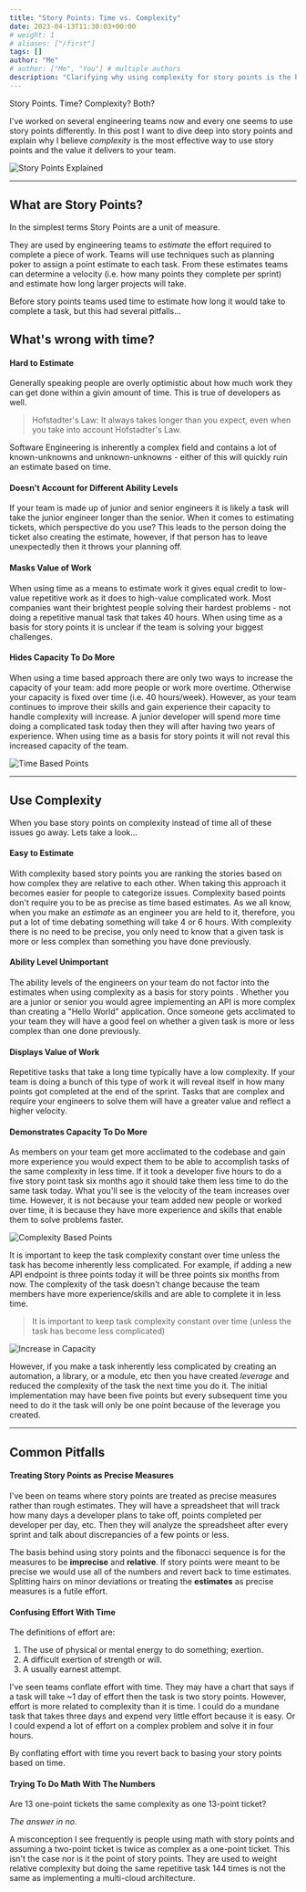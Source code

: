 ```yaml
---
title: "Story Points: Time vs. Complexity"
date: 2023-04-13T11:30:03+00:00
# weight: 1
# aliases: ["/first"]
tags: []
author: "Me"
# author: ["Me", "You"] # multiple authors
description: "Clarifying why using complexity for story points is the better approach"
---
```


Story Points. Time? Complexity? Both?

I've worked on several engineering teams now and every one seems to use story points differently. In this post I want to
dive deep into story points and explain why I believe *complexity* is the most effective way to use story points and
the value it delivers to your team.


![Story Points Explained](/images/story_points_explained.jpeg)

--- 

## What are Story Points?

In the simplest terms Story Points are a unit of measure.

They are used by engineering teams to *estimate* the effort required to complete a piece of work. Teams will
use techniques such as planning poker to assign a point estimate to each task. From these estimates teams can
determine a velocity (i.e. how many points they complete per sprint) and estimate how long larger projects will take.

Before story points teams used time to estimate how long it would take to complete a task, but this had several pitfalls...

## What's wrong with time?

#### Hard to Estimate

Generally speaking people are overly optimistic about how much work they can get done within a givin amount of time. This
is true of developers as well.

> Hofstadter's Law: It always takes longer than you expect, even when you take into account Hofstadter's Law.

Software Engineering is inherently a complex field and contains a lot of known-unknowns and unknown-unknowns - either
of this will quickly ruin an estimate based on time.

#### Doesn't Account for Different Ability Levels

If your team is made up of junior and senior engineers it is likely a task will take the junior engineer longer than
the senior. When it comes to estimating tickets, which perspective do you use? This leads to the person doing the ticket
also creating the estimate, however, if that person has to leave unexpectedly then it throws your planning off. 

#### Masks Value of Work

When using time as a means to estimate work it gives equal credit to low-value repetitive work as it does to high-value
complicated work. Most companies want their brightest people solving their hardest problems - not doing a repetitive
manual task that takes 40 hours. When using time as a basis for story points it is unclear if the team is solving
your biggest challenges.

#### Hides Capacity To Do More

When using a time based approach there are only two ways to increase the capacity of your team: add more people or
work more overtime. Otherwise your capacity is fixed over time (i.e. 40 hours/week). However,
as your team continues to improve their skills and gain experience their capacity to handle complexity will increase. A
junior developer will spend more time doing a complicated task today then they will after having two years of experience. When using time as a basis for story points it will not reval this increased capacity of the team.

![Time Based Points](/images/time_based_story_points.png)

---

## Use Complexity

When you base story points on complexity instead of time all of these issues go away. Lets take a look...

#### Easy to Estimate

With complexity based story points you are ranking the stories based on how complex they are relative to each other. When taking this approach it becomes easier for people to categorize issues. Complexity based points don't require you to be as precise as time based estimates. As we all know, when you make an *estimate* as an engineer you are held to it, therefore, you put a lot of time debating something will take 4 or 6 hours. With complexity there is no need to be precise, you only need to know that a given task is more or less complex than something you have done previously.

#### Ability Level Unimportant

The ability levels of the engineers on your team do not factor into the estimates when using complexity as a basis for story points . Whether you are a junior or senior you would agree implementing an API is more complex than creating a "Hello World" application. Once someone gets acclimated to your team they will have a good feel on whether a given task is more or less complex than one done previously.

#### Displays Value of Work

Repetitive tasks that take a long time typically have a low complexity. If your team is doing a bunch of this type of
work it will reveal itself in how many points got completed at the end of the sprint. Tasks that are complex and require
your engineers to solve them will have a greater value and reflect a higher velocity.

#### Demonstrates Capacity To Do More

As members on your team get more acclimated to the codebase and gain more experience you would expect them to be able
to accomplish tasks of the same complexity in less time. If it took a developer five hours to do a five story point task
six months ago it should take them less time to do the same task today. What you'll see is the velocity of the team increases over time. However, it is not because your team added new people or worked over time, it is because they
have more experience and skills that enable them to solve problems faster.

![Complexity Based Points](/images/complexity_based_points.png)

It is important to keep the task complexity constant over time unless the task has become inherently less complicated. For example, if adding a new API endpoint is three points today it will be three points six months from now. The complexity
of the task doesn't change because the team members have more experience/skills and are able to complete it in less
time. 

> It is important to keep task complexity constant over time (unless the task has become less complicated)

![Increase in Capacity](/images/increase_in_capacity.png)

However, if you make a task inherently less complicated by creating an automation, a library, or a module, etc then
you have created *leverage* and reduced the complexity of the task the next time you do it. The initial implementation
may have been five points but every subsequent time you need to do it the task will only be one point because of the
leverage you created.

---

## Common Pitfalls

#### Treating Story Points as Precise Measures

I've been on teams where story points are treated as precise measures rather than rough estimates. They will have a
spreadsheet that will track how many days a developer plans to take off, points completed per developer per day, etc. Then
they will analyze the spreadsheet after every sprint and talk about discrepancies of a few points or less.

The basis behind using story points and the fibonacci sequence is for the measures to be **imprecise** and **relative**. If story
points were meant to be precise we would use all of the numbers and revert back to time estimates. Splitting hairs on minor deviations or treating the **estimates** as precise measures is a futile effort.

#### Confusing Effort With Time

The definitions of effort are:

1. The use of physical or mental energy to do something; exertion.
2. A difficult exertion of strength or will.
3. A usually earnest attempt.

I've seen teams conflate effort with time. They may have a chart that says if a task will take ~1 day of effort then
the task is two story points. However, effort is more related to complexity than it is time. I could do a mundane
task that takes three days and expend very little effort because it is easy. Or I could expend a lot of effort
on a complex problem and solve it in four hours.

By conflating effort with time you revert back to basing your story points based on time.

#### Trying To Do Math With The Numbers

Are 13 one-point tickets the same complexity as one 13-point ticket?

*The answer in no.*

A misconception I see frequently is people using math with story points and assuming a two-point ticket
is twice as complex as a one-point ticket. This isn't the case nor is it the point of story points. They are
used to weight relative complexity but doing the same repetitive task 144 times is not the same as
implementing a multi-cloud architecture.

